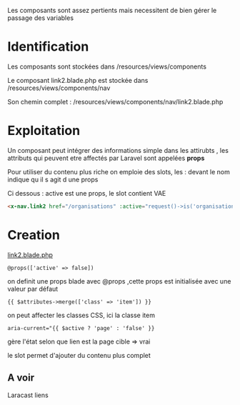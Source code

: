 Les composants sont assez pertients mais necessitent de bien gérer le passage des variables

# Identification

Les composants sont stockées dans  /resources/views/components
  
Le composant link2.blade.php est stockée dans /resources/views/components/nav

Son chemin complet : /resources/views/components/nav/link2.blade.php   
  
# Exploitation

Un composant peut intégrer des informations simple dans les attirubts , les attributs qui peuvent etre affectés par Laravel sont appelées **props**
    
Pour utiliser du contenu plus riche on emploie des slots, les : devant le nom indique qu il s agit d une props
  
Ci dessous : active est une props, le slot contient VAE
```html
<x-nav.link2 href="/organisations" :active="request()->is('organisations')">VAE</x-nav.link2>
```
# Creation
[link2.blade.php](../srcLaravel/resources/views/components/nav/link2.blade.php)

```
@props(['active' => false])
```
on definit une props blade avec @props ,cette props est initialisée avec une valeur par défaut

```
{{ $attributes->merge(['class' => 'item']) }}
```
on peut affecter les classes CSS, ici la classe item

```
aria-current="{{ $active ? 'page' : 'false' }}
```
gère l'état selon que lien est la page cible => vrai 


le slot permet d'ajouter du contenu plus complet

## A voir
Laracast liens  
